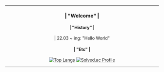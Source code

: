 <div align = center>
  
--- 
### | "Welcome" |
             
           
#### | "History" |
<div> | 22.03 ~ ing: "Hello World" </div>
   
#### | "Etc" |
[![Top Langs](https://github-readme-stats.vercel.app/api/top-langs/?username=momomomoon&layout=compact)](https://github.com/anuraghazra/github-readme-stats) [![Solved.ac Profile](http://mazassumnida.wtf/api/v2/generate_badge?boj=ansdj1908)](https://solved.ac/ansdj1908/)

   
---
</div>


